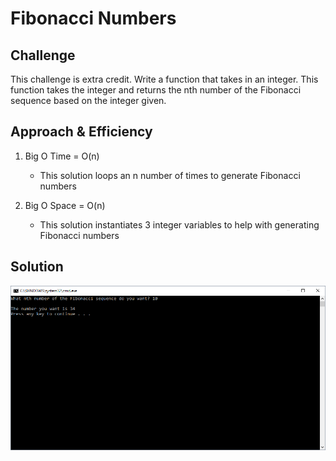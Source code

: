 # Fibonacci Numbers

## Challenge
This challenge is extra credit. Write a function that takes in an integer. This function takes the integer and returns the nth number of the Fibonacci sequence based on the integer given.

## Approach & Efficiency

1. Big O Time = O(n)
	- This solution loops an n number of times to generate Fibonacci numbers

2. Big O Space = O(n)
	- This solution instantiates 3 integer variables to help with generating Fibonacci numbers

## Solution

![Fibonacci Numbers](../../assets/Challenge4.PNG)

